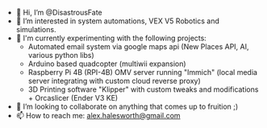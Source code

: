 - 👋 Hi, I’m @DisastrousFate
- 👀 I’m interested in system automations, VEX V5 Robotics and simulations.
- 🌱 I'm currently experimenting with the following projects:
  - Automated email system via google maps api (New Places API, AI, various python libs)
  - Arduino based quadcopter (multiwii expansion)
  - Raspberry Pi 4B (RPI-4B) OMV server running "Immich" (local media server integrating with custom cloud reverse proxy)
  - 3D Printing software "Klipper" with custom tweaks and modifications + Orcaslicer (Ender V3 KE)
- 💞️ I’m looking to collaborate on anything that comes up to fruition ;)
- 📫 How to reach me: alex.halesworth@gmail.com

<!---
DisastrousFate/DisastrousFate is a ✨ special ✨ repository because its `README.md` (this file) appears on your GitHub profile.
You can click the Preview link to take a look at your changes.
--->
